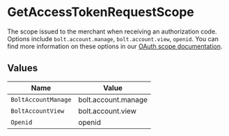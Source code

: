 # GetAccessTokenRequestScope

The scope issued to the merchant when receiving an authorization code.
Options include `bolt.account.manage`, `bolt.account.view`, `openid`.
You can find more information on these options in our
[OAuth scope documentation](https://help.bolt.com/developers/references/bolt-oauth/#scopes).



## Values

| Name                | Value               |
| ------------------- | ------------------- |
| `BoltAccountManage` | bolt.account.manage |
| `BoltAccountView`   | bolt.account.view   |
| `Openid`            | openid              |